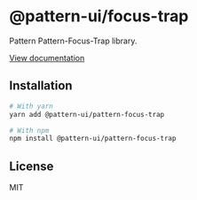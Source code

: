 # @pattern-ui/focus-trap

Pattern Pattern-Focus-Trap library.

[View documentation](https://pattern.icu/)

## Installation

```sh
# With yarn
yarn add @pattern-ui/pattern-focus-trap

# With npm
npm install @pattern-ui/pattern-focus-trap
```

## License

MIT
